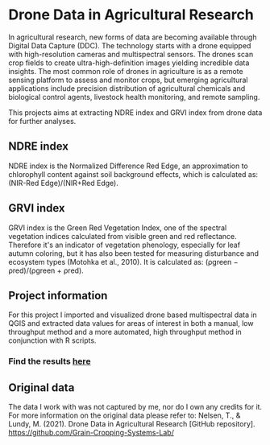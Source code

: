# Drone Data in Agricultural Research

In agricultural research, new forms of data are becoming available through Digital Data Capture (DDC). The technology starts with a drone equipped with high-resolution cameras and multispectral sensors. The drones scan crop fields to create ultra-high-definition images yielding incredible data insights. The most common role of drones in agriculture is as a remote sensing platform to assess and monitor crops, but emerging agricultural applications include precision distribution of agricultural chemicals and biological control agents, livestock health monitoring, and remote sampling.

This projects aims at extracting NDRE index and GRVI index from drone data for further analyses. 

## NDRE index
NDRE index is the Normalized Difference Red Edge, an approximation to chlorophyll content against soil background effects, which is calculated as: 
(NIR-Red Edge)/(NIR+Red Edge).

## GRVI index
GRVI index is the Green Red Vegetation Index, one of the spectral vegetation indices calculated from visible green and red reflectance. Therefore it's an indicator of  vegetation phenology, especially for leaf autumn coloring, but it has also been tested for measuring disturbance and ecosystem types (Motohka et al., 2010). It is calculated as: (ρgreen − ρred)/(ρgreen + ρred).

## Project information
For this project I imported and visualized drone based multispectral data in QGIS and extracted data values for areas of interest in both a manual, low throughput method and a more automated, high throughput method in conjunction with R scripts.

### Find the results [here](https://github.com/lucianaburdman/Drone-Data-in-Agricultural-Research/tree/main/Results)





## Original data
The data I work with was not captured by me, nor do I own any credits for it. For more information on the original data please refer to:
Nelsen, T., & Lundy, M. (2021). Drone Data in Agricultural Research [GitHub repository]. 
https://github.com/Grain-Cropping-Systems-Lab/
